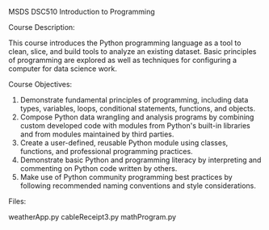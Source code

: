 MSDS DSC510 Introduction to Programming

Course Description:

This course introduces the Python programming language as a tool to clean, slice, and build tools to analyze an existing dataset. Basic principles of programming are explored as well as techniques for configuring a computer for data science work.

Course Objectives:

1. Demonstrate fundamental principles of programming, including data types, variables, loops, conditional statements, functions, and objects.
2. Compose Python data wrangling and analysis programs by combining custom developed code with modules from Python's built-in libraries and from modules maintained by third parties.
3. Create a user-defined, reusable Python module using classes, functions, and professional programming practices.
4. Demonstrate basic Python and programming literacy by interpreting and commenting on Python code written by others.
5. Make use of Python community programming best practices by following recommended naming conventions and style considerations.

Files:

weatherApp.py
cableReceipt3.py
mathProgram.py
